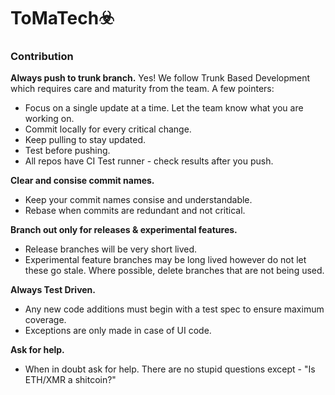 # ToMaTech☣️

### Contribution

<b>Always push to trunk branch.</b>
Yes! We follow Trunk Based Development which requires care and maturity from the team. A few pointers:

- Focus on a single update at a time. Let the team know what you are working on.
- Commit locally for every critical change.
- Keep pulling to stay updated.
- Test before pushing.
- All repos have CI Test runner - check results after you push.

<b>Clear and consise commit names.</b>

- Keep your commit names consise and understandable.
- Rebase when commits are redundant and not critical.

<b>Branch out only for releases & experimental features.</b>

- Release branches will be very short lived. 
- Experimental feature branches may be long lived however do not let these go stale. Where possible, delete branches that are not being used. 

<b>Always Test Driven.</b>

- Any new code additions must begin with a test spec to ensure maximum coverage. 
- Exceptions are only made in case of UI code.

<b>Ask for help.</b>
- When in doubt ask for help. There are no stupid questions except - "Is ETH/XMR a shitcoin?"
